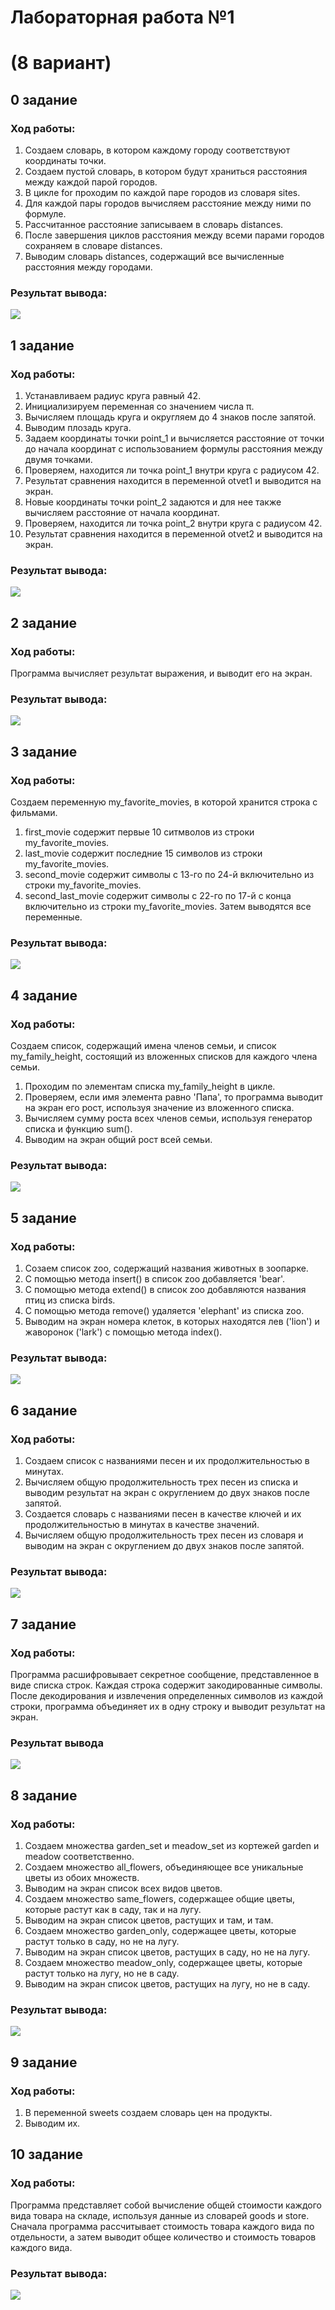  
# Лабораторная работа №1 
# (8 вариант)

## 0 задание
### Ход работы:
1. Создаем словарь, в котором каждому городу соответствуют координаты точки.
2. Создаем пустой словарь, в котором будут храниться расстояния между каждой парой городов.
3. В цикле for проходим по каждой паре городов из словаря sites.
4. Для каждой пары городов вычисляем расстояние между ними по формуле.
5. Рассчитанное расстояние записываем в словарь distances.
6. После завершения циклов расстояния между всеми парами городов сохраняем в словаре distances.
7. Выводим словарь distances, содержащий все вычисленные расстояния между городами.
### Результат вывода:
![](https://i.imgur.com/p33lB42.png)

## 1 задание
### Ход работы:
1. Устанавливаем радиус круга равный 42.
2. Инициализируем переменная со значением числа π.
3. Вычисляем площадь круга и округляем до 4 знаков после запятой.
4. Выводим плозадь круга.
5. Задаем координаты точки point_1 и вычисляется расстояние от точки до начала координат с использованием формулы расстояния между двумя точками.
6. Проверяем, находится ли точка point_1 внутри круга с радиусом 42.
7. Результат сравнения находится в переменной otvet1 и выводится на экран.
8. Новые координаты точки point_2 задаются и для нее также вычисляем расстояние от начала координат.
9. Проверяем, находится ли точка point_2 внутри круга с радиусом 42.
10. Результат сравнения находится в переменной otvet2 и выводится на экран.
### Результат вывода:
![](https://i.imgur.com/f2BSztU.png)   

## 2 задание
### Ход работы:
Программа вычисляет результат выражения, и выводит его на экран.
### Результат вывода:
![](https://i.imgur.com/tbbBITL.png)
  
## 3 задание
### Ход работы:
Создаем переменную my_favorite_movies, в которой хранится строка с фильмами. 
 1. first_movie содержит первые 10 ситмволов из строки my_favorite_movies.
 2. last_movie содержит последние 15 символов из строки my_favorite_movies.
 3. second_movie содержит символы с 13-го по 24-й включительно из строки my_favorite_movies.
 4. second_last_movie содержит символы с 22-го по 17-й с конца включительно из строки my_favorite_movies.
Затем выводятся все переменные. 
### Результат вывода:
![](https://i.imgur.com/nOsk8on.png)

## 4 задание
### Ход работы:
Создаем список, содержащий имена членов семьи, и список my_family_height, состоящий из вложенных списков для каждого члена семьи.
1. Проходим по элементам списка my_family_height в цикле.
2. Проверяем, если имя элемента равно 'Папа', то программа выводит на экран его рост, используя значение из вложенного списка.
3. Вычисляем сумму роста всех членов семьи, используя генератор списка и функцию sum().
4. Выводим на экран общий рост всей семьи.
### Результат вывода:
![](https://i.imgur.com/KqOOEgc.png) 

## 5 задание 
### Ход работы:
1. Созаем список zoo, содержащий названия животных в зоопарке. 
2. С помощью метода insert() в список zoo добавляется 'bear'.
3. С помощью метода extend() в список zoo добавляются названия птиц из списка birds.
4. С помощью метода remove() удаляется 'elephant' из списка zoo.
5. Выводим на экран номера клеток, в которых находятся лев ('lion') и жаворонок ('lark') с помощью метода index(). 
### Результат вывода:
![](https://i.imgur.com/bc1CDf6.png)

## 6 задание 
### Ход работы:
1. Создаем список с названиями песен и их продолжительностью в минутах.
2. Вычисляем общую продолжительность трех песен из списка и выводим результат на экран с округлением до двух знаков после запятой.
3. Создается словарь с названиями песен в качестве ключей и их продолжительностью в минутах в качестве значений.
4. Вычисляем общую продолжительность трех песен из словаря и выводим на экран с округлением до двух знаков после запятой.
### Результат вывода:
![](https://i.imgur.com/ZATtVLR.png)

## 7 задание 
### Ход работы:
Программа расшифровывает секретное сообщение, представленное в виде списка строк. Каждая строка содержит закодированные символы. После декодирования и извлечения определенных символов из каждой строки, программа объединяет их в одну строку и выводит результат на экран.
### Результат вывода
![](https://i.imgur.com/tLXS9C3.png)

## 8 задание 
### Ход работы:
1. Создаем множества garden_set и meadow_set из кортежей garden и meadow соответственно.
2. Создаем множество all_flowers, объединяющее все уникальные цветы из обоих множеств.
3. Выводим на экран список всех видов цветов.
4. Создаем множество same_flowers, содержащее общие цветы, которые растут как в саду, так и на лугу.
5. Выводим на экран список цветов, растущих и там, и там.
6. Создаем множество garden_only, содержащее цветы, которые растут только в саду, но не на лугу.
7. Выводим на экран список цветов, растущих в саду, но не на лугу.
8. Создаем множество meadow_only, содержащее цветы, которые растут только на лугу, но не в саду.
9. Выводим на экран список цветов, растущих на лугу, но не в саду.
### Результат вывода:
![](https://i.imgur.com/j9NTVnI.png)

## 9 задание 
### Ход работы:
1. В переменной sweets создаем словарь цен на продукты.
2. Выводим их.

## 10 задание 
### Ход работы:
Программа представляет собой вычисление общей стоимости каждого вида товара на складе, используя данные из словарей goods и store. Сначала программа рассчитывает стоимость товара каждого вида по отдельности, а затем выводит общее количество и стоимость товаров каждого вида.
### Результат вывода:
![](https://i.imgur.com/TnsQwdm.png)